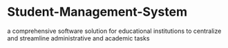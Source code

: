 # Student-Management-System
a comprehensive software solution for educational institutions to centralize and streamline administrative and academic tasks
